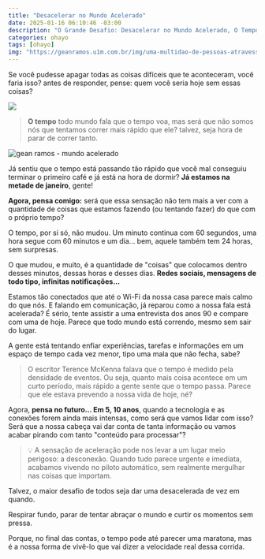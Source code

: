 ```yaml
---
title: "Desacelerar no Mundo Acelerado"
date: 2025-01-16 06:10:46 -03:00
description: "O Grande Desafio: Desacelerar no Mundo Acelerado, O Tempo Está Correndo ou Somos Nós Que Corremos Demais"
categories: ohayo
tags: [ohayo]
img: "https://geanramos.u1m.com.br/img/uma-multidao-de-pessoas-atravessa-uma-faixa-de-pedestres-em-uma-cidade.jpg"
---
```

Se você pudesse apagar todas as coisas difíceis que te aconteceram, você faria isso? antes de responder, pense: quem você seria hoje sem essas coisas?

![](https://cdn.jsdelivr.net/gh/geanramos/files/img/rising-tag.png)

> **O tempo** 
> todo mundo fala que o tempo voa, mas será que não somos nós que tentamos correr mais rápido que ele? talvez, seja hora de parar de
> correr tanto.


![gean ramos - mundo acelerado](https://i.gifer.com/DfSN.gif)

Já sentiu que o tempo está passando tão rápido que você mal conseguiu terminar o primeiro café e já está na hora de dormir? **Já estamos na metade de janeiro**, gente!

**Agora, pensa comigo:** será que essa sensação não tem mais a ver com a quantidade de coisas que estamos fazendo (ou tentando fazer) do que com o próprio tempo?

O tempo, por si só, não mudou. Um minuto continua com 60 segundos, uma hora segue com 60 minutos e um dia... bem, aquele também tem 24 horas, sem surpresas.

O que mudou, e muito, é a quantidade de "coisas" que colocamos dentro desses minutos, dessas horas e desses dias. **Redes sociais, mensagens de todo tipo, infinitas notificações...**

Estamos tão conectados que até o Wi-Fi da nossa casa parece mais calmo do que nós. E falando em comunicação, já reparou como a nossa fala está acelerada? É sério, tente assistir a uma entrevista dos anos 90 e compare com uma de hoje. Parece que todo mundo está correndo, mesmo sem sair do lugar.

A gente está tentando enfiar experiências, tarefas e informações em um espaço de tempo cada vez menor, tipo uma mala que não fecha, sabe?

> O escritor Terence McKenna falava que o tempo é medido pela densidade
> de eventos. Ou seja, quanto mais coisa acontece em um curto período,
> mais rápido a gente sente que o tempo passa. Parece que ele estava
> prevendo a nossa vida de hoje, né?

Agora, **pensa no futuro... Em 5, 10 anos**, quando a tecnologia e as conexões forem ainda mais intensas, como será que vamos lidar com isso? Será que a nossa cabeça vai dar conta de tanta informação ou vamos acabar pirando com tanto "conteúdo para processar"?

> 💡 A sensação de aceleração pode nos levar a um lugar meio perigoso: a
> desconexão. Quando tudo parece urgente e imediata, acabamos vivendo no
> piloto automático, sem realmente mergulhar nas coisas que importam.

Talvez, o maior desafio de todos seja dar uma desacelerada de vez em quando.

Respirar fundo, parar de tentar abraçar o mundo e curtir os momentos sem pressa.

Porque, no final das contas, o tempo pode até parecer uma maratona, mas é a nossa forma de vivê-lo que vai dizer a velocidade real dessa corrida.
